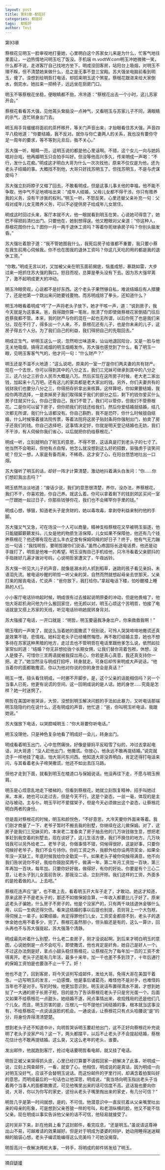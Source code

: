 ```yaml
---
layout: post
title: 第93章-都挺好
categories: 都挺好
tags:  都挺好
author: Test
---
```


第93章

蔡根花见明玉一脸审视地打量她，心里明白这个苏家女儿来是为什么，忙客气地往里面让，一边热情地问明玉吃了饭没。手机端 m.vodtW.com明玉冲她微微一笑，什么都不说，走进客厅自己找地方坐下。明成没回客房，站阳台上吸烟，对明玉不理不睬，但不清楚她来做什么，总之是无事不登三宝殿。苏大强坐电脑前看到明玉，傻了。没想到给明哲打电话，却招来明玉这个煞星。蔡根花跟进来给大家倒水，倒完水，她拉来一把椅子，远远坐在厨房门口。



明玉不等蔡根花坐稳，便眼睛都不抬，冷冷道：“蔡根花出去一个小时，这儿苏家开会。”



蔡根花看看苏大强，见他蔫头耷脑没一点神气，又看明玉与苏家儿子不同，满眼睛的杀气，连忙转身出门去。



明玉用手背缓缓将面前的茶杯移开，等关门声音出来，才抬眼看住苏大强，声音四平八稳地道：“你要结婚，我不反对。就你与你亡妻两人的关系，我也没有要你守足一周年的要求，等不等到元旦后，我不关心。”



苏大强一听，眼睛一亮，这明玉说的都是他心里话啊。不错，这个女儿一向与她妈唱对台戏，他再婚明玉只会拍手叫好。但没等他高兴多久，传来明成一声喝：“不行，发什么花痴。”明成这才明白大哥为什么一次次找他，原来不仅仅是为他，还为老头子结婚的事。大概找不到他，大哥只好找苏明玉了。但找苏明玉，不是与虎谋皮吗？



苏大强立刻将脖子又缩了回去，不敢看明成，但是这事儿事关他的幸福，他不能不争取，他中气不足地嘀咕出来：“成年人结婚，父母儿女都不得干涉。你只有赡养我的义务，没有干涉我的权利。”明玉一听，不怒反笑，心里还替父亲补充一句：父母对成年儿女无赡养义务，可以不必提供房子给成年儿女居住。



明成这时回过头来，客厅本就不大，他一眼就看到明玉在笑，心说她可得意了，她巴不得把妈清扫出门。只要他在，她别想得逞。他又瞪眼对父亲道：“你这种人，蔡根花图你什么？图你一月一两千退休工资吗？等着你死继承房子吗？你别头脑发昏。”



苏大强壮着胆子道：“我不管她图我什么，我死后房子给谁都不重要，我只要小蔡在我生前用心伺候我。你不也在图我的退休工资吗？你这几天吃的用的都是我的退休工资。”



“你敢。”明成无言以对，又加被父亲在明玉面前揭底，恼羞成怒，暴跳如雷，大步过来一把抓住苏大强的胸口，怒目而视，总算是拳头没有下去。因为苏大强早蔫了，激不起明成更大的冲动。



明玉冷眼旁观，心说都不是好东西。这个老头子果然够自私，难说结婚后有人撑腰了，还是他第一个跳出来问她要钱要物。而苏明成除了拳头，还知道什么？



明玉冷眼看着明成“哼”了一声将老头子放下，她才干咳一声，道：“说到房子，我今天就是为这事来。爸，我得跟你算一笔账，账清了你即使做蔡根花家倒插门往后姓蔡我都不管。本来，我的财产与你的混在一起也无所谓，以后你死了也是我们来分。现在不行了，得多出一个人来，不，蔡根花还有儿子，也是你未来的儿子，这房子得五个人分。为了我们自己的利益，我们得把自己的先取回去。”



明成正生气，听明玉这么一说，忽然咂岀味道来，讪讪地退回阳台，又是一脸与他无关地吸烟，搞得正戒烟的明玉烟瘾发作。苏大强也感觉到了什么，看了明玉一眼，见明玉客客气气的，他才问一句：“什么财产？”



明玉还是不温不火地道：“这么说吧，原来的一室一厅是你们两夫妻的共有财产。现在一个去世，你可以得到其中的八分之五，我们三兄妹可继承到其中的八分之三。这八分之三折合人民币大概是八万。然后买现在这所房子时候，老大老二家出钱，加起来十几万吧。还有这儿的家具都是老大家出的钱。另外，你们夫妻共有的钱财我们也要分八分之三，你得把存折拿出来核算。这样算吧，你如果要结婚，我给你两项选择，一是卖掉房子我们取得属于我们的部分之后，剩下的钱你爱买什么房子住就买什么，你自己管自己，我们不管了。我们可以管你，但我们不管蔡根花。二是你可以留下房子，但你把我们的钱还给我们，然后你爱结婚就结婚，结几次都无所谓，我们什么话都没有。你自己斟酌，我不是恐吓，你什么时候擅自结婚，什么时候等着接法院传票，等着法院将这房子贴封条将你强制出门，拍卖了房子还我们的钱。你自己选择吧，这事情决定好，你就是明天登记结婚也无妨，我们不干涉，有人伺候你我们省心，以后就把你扔给蔡根花。”



明成一听，立刻就明白了明玉的意思，不得不赞，这话真是打到老头子的七寸了。他当然不会喝彩，但他有点自惭，他怎么就没想到这么好的招数，驱强虏于谈笑间呢？但又一想，人家是有备而来，不稀奇。这才安了心，在阳台悠悠地吐出一口烟。



苏大强听了明玉的话，却好一阵才计算清楚，激动地抖着满头白发问：“你……你们想赶我出去吗？”



明玉依然淡淡地道：“废话少说，我们的意思很清楚，养你，没办法，养蔡根花，我们不干，你喜欢她，你自己养。就这么着。你可以拿着剩下的钱到郊区买间一室一厅跟她一起过日子，你那些钱够你花，我们也不会稀罕你手里的钱。”



明成心想，够狠，知道老头子是贪财的，她以毒攻毒，拿剥夺利益来制约他的手脚。



苏大强又气又急，可在场没一个人可以商量，精神支柱蔡根花又早被明玉驱逐，他只能腿脚簌簌发抖。儿女是他的物质生活保障，儿女如果不保障他，他还有几个钱养蔡根花？他还哪有现在这么丰衣足食有保姆伺候的好日子？终于，他有气无力蹦岀一句话：“我找明哲，要明哲跟你们说话。”虽然心疼国际长途电话费，他还是动手拨打了，明哲是他唯一的希望。明玉没掏自己手机给他，只冷冷看着父亲颤抖的手指拨好几遍才拨对号码，心说明哲家遭灾了，午夜凶铃。



苏大强一听见大儿子的声音，就像是溺水的人抓到稻草，迷路的孩子看见亲妈，未语泪先流。被电话吵醒的明哲一听父亲的哭，自然而然就想起母亲去世那天，父亲打来的报丧电话，忙说声：“爸你放下，我打给你。”拿起电话下楼，怕吵醒楼上睡熟的人们。



小小客厅电话铃响起时候，明成很有过去接起说明原委的冲动，但是他畏缩了，他怕大哥趁机询问他为什么搬回家住，他无颜以对。明玉心烦这个苏明哲，怕接了电话就是又搭上苏家的天线，听见电话铃响她就转身背对。



苏大强接了电话，一开口就是：“明哲，明玉要逼我净身岀户，你来救救我啊！”



明玉嘿的一声笑了，就这么当着她的面撒谎？但别说，可怜人哭哭啼啼地撒谎还真是效果不错，悲情戏。她料定老头子已经幡然悔悟，再不敢打结婚主意，她也不想多待在苏家这种黑暗的地方，走过去也不管明哲在电话里跟他爹怎么说，依然如拉家常似的道：“结婚？你无非想拉拢个长期女佣，让我们替你背着包袱，休想，没人是傻子。可惜你三言两语就被我探岀用心，你若是真心真意，我还真支持你一把。走了。”她当然没与明成打招呼，转身就走。可身后却传来明成大声说话，“他当着你的面都敢撒谎，你以为他对你说的你的身世会是真话？”



明玉一愣，扭头看住明成，一时挪不开脚步。是，这个父亲的话能相信吗？另一个当事人已死，他更有说谎的空间。这一回明成说的是人话。她的身世……究竟是怎样？她一时迷惘了。



明哲在美国听爸哭诉，大惊，没想到明玉解决问题的手法如此暴力，又听电话那端明玉隐隐约约在说什么，还有明成的声音，他忙道：“爸，你叫明玉听电话，我跟她说。”



苏大强放下电话，以哭腔喊明玉：“你大哥要你听电话。”



明玉没理他，只是神色复杂地看了明成好一会儿，转身出门。



明成看着明玉出门，心中忽然痛快，好像是替妈平反昭雪了似的，冲过去拿起电话，对大哥道：“没人赶他出门，他撒谎。你放心，他永远不敢再提结婚。”说完就烫手一样地挂了电话，怕大哥问东问西。他知道大哥没弄明白，肯定还得打电话来问，与其看着老头子啼哭撒谎，他还不如出去压马路。



但他才走到下面，就看到明玉在楼道口与保姆说话。他没再往下走，不愿与明玉擦肩。



明玉是心烦意乱地走下楼梯的，但看到蔡根花，她就立刻恢复精神，招手叫她过来。本来，她也可以走过去，但是今天不行。这是个姿态，一丝一毫，体现的是主动与被动，主与仆。明玉平时不爱摆架子，但是今天必须做出这个姿态，让蔡根花明白两者的身份。



但是面对蔡根花的时候，明玉和颜悦色，“不好意思，大冷天要你外面来等着。我们刚才商量了一下，老爷子暂时不搬去我的别墅，你继续在这儿做保姆。对了，这房子是我们三兄妹买的，本来老二准备卖了房子抽去他的几万块钱做生意，想把老爹赶到我空着的别墅去，现在谈好了，这儿生活方便，我们不换住的地方。几万块钱我可以另外给老二。老爷子说，你做事情不错，伺候得很好，这是好事，只要你伺候好老爷子，我们不会亏待你。你的工资之外，我额外给你设两项奖金，如果全年没一天缺工，年底时候我给你全勤奖一千。如果老头子被你伺候得满意，他不向我们告状说你不好，我给你鼓励奖两千。做满一年，第二年月工资加一百块，第三年再加一百块，每年加。只要你好好做，做得好，有你的好处。你要是有个三心二意，让老头子到儿女面前告状，那我没二话，立刻开除。我们这样的工资，外面多的是抢着做的人。上去吧。”



蔡根花连声应“是”，也不敢上去，看着明玉开大车子走了，才敢动。她这才知道，原来这房子不是老头子的，那还不如做保姆合算，一年收入都要比儿子好了。原来这老头子骗她，什么房子不房子的，他是个没家产的，只有两千块钱退休金够什么用，以后一生病还得欠债。看来这结婚的事以后提也别提，否则背上一个大包袱，得伺候上一辈子。如果结婚，肯定得罪他们儿女，工资奖金都捞不到，老头子的退休金她也用不着多少，完了。蔡根花虽然胆小，但头脑还是有的，这么一算计，回头再也不与苏大强提起，苏大强落个清静。



明成最先听着什么别墅，什么老二卖房子，刚才没说起啊。到后来才明白明玉的意图，心说她倒是一点不会吃亏，即使撒谎，他也肯定是奸角，她自己是好人一个。不过这办法倒是好，拿点小甜头稳住蔡根花，让蔡根花为了每年加一百的工资不舍得离开。老头子还能有几年活，最多十来年，加一千也差不多到顶了，十年后通行的保姆工资怕是也要涨不止一千了。奸！



他也不走了，回到客房，将今天谈判写成邮件，发给大哥。免得大哥在美国干着急。一边写明玉的发言，一边感慨，他是事后诸葛亮，难怪他不是对手，也难怪妈当年也不是对手。写的时候，他更加意识到，明玉说话布置得滴水不漏，才想到她扯了一大通的房子长房子短，目的是为了告诉蔡根花老头子只是穷光蛋一个。后面又如果不给蔡根花一点甜头，她结婚不遂，闹点事情出来，收拾残局的还是他们几个儿女。而且，明玉厉害的是，压根儿一句不提他们闹结婚的事，根本就当这事没有，不给蔡根花一点说话逞脸的机会。一通说话，让蔡根花只有点头哈腰说“是”的分，将身份弄得清清楚楚。



想到老头子还不知道中计，向明哲哭诉明玉要赶他出门，这不正好向蔡根花补充说明了老头子没家产吗？这一下，两头都摆平，以后不止老头子不会提起结婚，蔡根花估计也不敢再提结婚。这么臭，又这么老年的老头，谁要。



发出邮件，他就跑到客厅，抢过电话要明哲看电邮，就又挂了电话。



明哲正被父亲哭得抓头皮，心里已经打算要不请假回家一趟解决了此事，听明成一说，立刻上网查邮件，一看，就安了心。他相信，明成说的是真话，因为明成一向对明玉没好气，应该不会替明玉说话。而这份邮件的字里行间，却满含着拍案叫好的意思。而明成最后的一句话也让他深思，明成说，“我当场向明玉指出老头子当着两个当事人的面都敢撒谎，可见他嘴里出来的话可信度不高。这话我也要向你说，大哥，你以为你写的家史，这份从老头子嘴里掏出来的家史，有几分可信？”



明哲几乎是第一时间就想，是的，不可信。他潜意识中一直反抗着从父亲嘴里吐出来的母亲的形象，可是想到父亲苍狼一样的号叫，和老泪纵横的脸，他又不能不信父亲。现在明成以事实告诉他父亲的话不可信，他轻易就接受了。



这时吴非下来，趴在他肩上看了这封邮件，看完叹息，“还是明玉。”虽说请这尊神出山不易，可越难请的效果越好。但是对于明成为婆婆的辩护，她动用睡得迷迷糊糊的脑袋心想，老头子编谎能编得这么完美吗？可她没揭穿。



明哲高兴一夜解决两桩大事，一转手，将明成的邮件转发给了明玉。







*****

摘自[链接](https://m.vodtw.com/wapbook-53717-32938867/)
